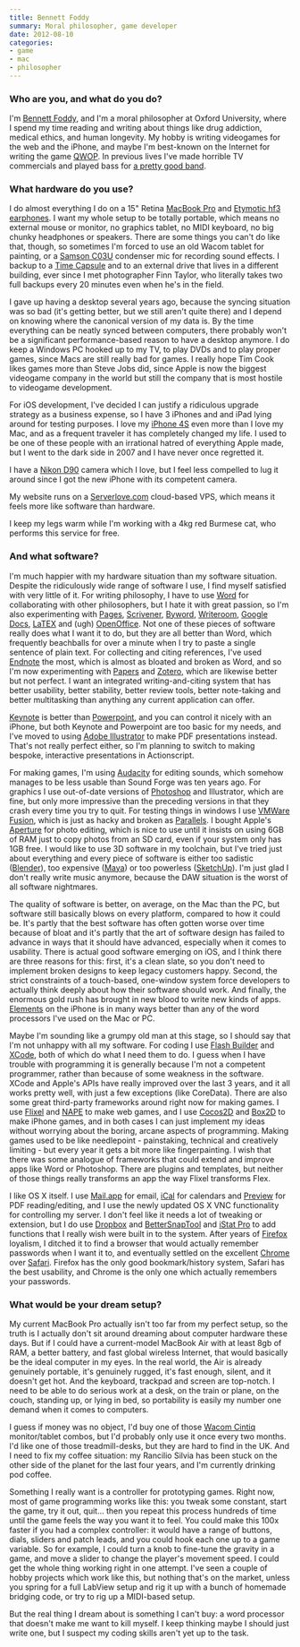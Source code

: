 ```yaml
---
title: Bennett Foddy
summary: Moral philosopher, game developer
date: 2012-08-10
categories:
- game
- mac
- philosopher
---
```


### Who are you, and what do you do?

I'm [Bennett Foddy](http://www.foddy.net/ "Bennett's website."), and I'm a moral philosopher at Oxford University, where I spend my time reading and writing about things like drug addiction, medical ethics, and human longevity. My hobby is writing videogames for the web and the iPhone, and maybe I'm best-known on the Internet for writing the game [QWOP][]. In previous lives I've made horrible TV commercials and played bass for [a pretty good band](http://cutcopy.net/ "Cut Copy's website.").

### What hardware do you use?

I do almost everything I do on a 15" Retina [MacBook Pro][macbook-pro] and [Etymotic hf3 earphones][hf3]. I want my whole setup to be totally portable, which means no external mouse or monitor, no graphics tablet, no MIDI keyboard, no big chunky headphones or speakers. There are some things you can't do like that, though, so sometimes I'm forced to use an old Wacom tablet for painting, or a [Samson C03U][c03u] condenser mic for recording sound effects. I backup to a [Time Capsule][time-capsule] and to an external drive that lives in a different building, ever since I met photographer Finn Taylor, who literally takes two full backups every 20 minutes even when he's in the field. 

I gave up having a desktop several years ago, because the syncing situation was so bad (it's getting better, but we still aren't quite there) and I depend on knowing where the canonical version of my data is. By the time everything can be neatly synced between computers, there probably won't be a significant performance-based reason to have a desktop anymore. I do keep a Windows PC hooked up to my TV, to play DVDs and to play proper games, since Macs are still really bad for games. I really hope Tim Cook likes games more than Steve Jobs did, since Apple is now the biggest videogame company in the world but still the company that is most hostile to videogame development.

For iOS development, I've decided I can justify a ridiculous upgrade strategy as a business expense, so I have 3 iPhones and and iPad lying around for testing purposes. I love my [iPhone 4S][iphone-4s] even more than I love my Mac, and as a frequent traveler it has completely changed my life. I used to be one of these people with an irrational hatred of everything Apple made, but I went to the dark side in 2007 and I have never once regretted it.

I have a [Nikon D90][d90] camera which I love, but I feel less compelled to lug it around since I got the new iPhone with its competent camera.

My website runs on a [Serverlove.com][serverlove] cloud-based VPS, which means it feels more like software than hardware. 

I keep my legs warm while I'm working with a 4kg red Burmese cat, who performs this service for free.

### And what software?

I'm much happier with my hardware situation than my software situation. Despite the ridiculously wide range of software I use, I find myself satisfied with very little of it. For writing philosophy, I have to use [Word][] for collaborating with other philosophers, but I hate it with great passion, so I'm also experimenting with [Pages][], [Scrivener][], [Byword][], [Writeroom][], [Google Docs][google-docs], [LaTEX][] and (ugh) [OpenOffice][]. Not one of these pieces of software really does what I want it to do, but they are all better than Word, which frequently beachballs for over a minute when I try to paste a single sentence of plain text. For collecting and citing references, I've used [Endnote][] the most, which is almost as bloated and broken as Word, and so I'm now experimenting with [Papers][] and [Zotero][], which are likewise better but not perfect. I want an integrated writing-and-citing system that has better usability, better stability, better review tools, better note-taking and better multitasking than anything any current application can offer. 

[Keynote][] is better than [Powerpoint][], and you can control it nicely with an iPhone, but both Keynote and Powerpoint are too basic for my needs, and I've moved to using [Adobe Illustrator][illustrator] to make PDF presentations instead. That's not really perfect either, so I'm planning to switch to making bespoke, interactive presentations in Actionscript.

For making games, I'm using [Audacity][] for editing sounds, which somehow manages to be less usable than Sound Forge was ten years ago. For graphics I use out-of-date versions of [Photoshop][] and Illustrator, which are fine, but only more impressive than the preceding versions in that they crash every time you try to quit. For testing things in windows I use [VMWare Fusion][vmware-fusion], which is just as hacky and broken as [Parallels][parallels-desktop]. I bought Apple's [Aperture][] for photo editing, which is nice to use until it insists on using 6GB of RAM just to copy photos from an SD card, even if your system only has 1GB free. I would like to use 3D software in my toolchain, but I've tried just about everything and every piece of software is either too sadistic ([Blender][]), too expensive ([Maya][]) or too powerless ([SketchUp][]). I'm just glad I don't really write music anymore, because the DAW situation is the worst of all software nightmares.

The quality of software is better, on average, on the Mac than the PC, but software still basically blows on every platform, compared to how it could be. It's partly that the best software has often gotten worse over time because of bloat and it's partly that the art of software design has failed to advance in ways that it should have advanced, especially when it comes to usability. There is actual good software emerging on iOS, and I think there are three reasons for this: first, it's a clean slate, so you don't need to implement broken designs to keep legacy customers happy. Second, the strict constraints of a touch-based, one-window system force developers to actually think deeply about how their software should work. And finally, the enormous gold rush has brought in new blood to write new kinds of apps. [Elements][elements-ios] on the iPhone is in many ways better than any of the word processors I've used on the Mac or PC.

Maybe I'm sounding like a grumpy old man at this stage, so I should say that I'm not unhappy with all my software. For coding I use [Flash Builder][flash-builder] and [XCode][], both of which do what I need them to do. I guess when I have trouble with programming it is generally because I'm not a competent programmer, rather than because of some weakness in the software. XCode and Apple's APIs have really improved over the last 3 years, and it all works pretty well, with just a few exceptions (like CoreData). There are also some great third-party frameworks around right now for making games. I use [Flixel][] and [NAPE][] to make web games, and I use [Cocos2D][] and [Box2D][] to make iPhone games, and in both cases I can just implement my ideas without worrying about the boring, arcane aspects of programming. Making games used to be like needlepoint - painstaking, technical and creatively limiting - but every year it gets a bit more like fingerpainting. I wish that there was some analogue of frameworks that could extend and improve apps like Word or Photoshop. There are plugins and templates, but neither of those things really transforms an app the way Flixel transforms Flex.

I like OS X itself. I use [Mail.app][mail] for email, [iCal][] for calendars and [Preview][] for PDF reading/editing, and I use the newly updated OS X VNC functionality for controlling my server. I don't feel like it needs a lot of tweaking or extension, but I do use [Dropbox][] and [BetterSnapTool][] and [iStat Pro][istat-pro] to add functions that I really wish were built in to the system. After years of [Firefox][] loyalism, I ditched it to find a browser that would actually remember passwords when I want it to, and eventually settled on the excellent [Chrome][] over [Safari][]. Firefox has the only good bookmark/history system, Safari has the best usability, and Chrome is the only one which actually remembers your passwords.

### What would be your dream setup?

My current MacBook Pro actually isn't too far from my perfect setup, so the truth is I actually don't sit around dreaming about computer hardware these days. But if I could have a current-model MacBook Air with at least 8gb of RAM, a better battery, and fast global wireless Internet, that would basically be the ideal computer in my eyes. In the real world, the Air is already genuinely portable, it's genuinely rugged, it's fast enough, silent, and it doesn't get hot. And the keyboard, trackpad and screen are top-notch. I need to be able to do serious work at a desk, on the train or plane, on the couch, standing up, or lying in bed, so portability is easily my number one demand when it comes to computers.

I guess if money was no object, I'd buy one of those [Wacom Cintiq][cintiq] monitor/tablet combos, but I'd probably only use it once every two months. I'd like one of those treadmill-desks, but they are hard to find in the UK. And I need to fix my coffee situation: my Rancilio Silvia has been stuck on the other side of the planet for the last four years, and I'm currently drinking pod coffee. 

Something I really want is a controller for prototyping games. Right now, most of game programming works like this: you tweak some constant, start the game, try it out, quit... then you repeat this process hundreds of time until the game feels the way you want it to feel. You could make this 100x faster if you had a complex controller: it would have a range of buttons, dials, sliders and patch leads, and you could hook each one up to a game variable. So for example, I could turn a knob to fine-tune the gravity in a game, and move a slider to change the player's movement speed. I could get the whole thing working right in one attempt. I've seen a couple of hobby projects which work like this, but nothing that's on the market, unless you spring for a full LabView setup and rig it up with a bunch of homemade bridging code, or try to rig up a MIDI-based setup.

But the real thing I dream about is something I can't buy: a word processor that doesn't make me want to kill myself. I keep thinking maybe I should just write one, but I suspect my coding skills aren't yet up to the task.

[aperture]: https://en.wikipedia.org/wiki/Aperture_(software) "Photo editing and management software for Mac OS X."
[audacity]: https://sourceforge.net/projects/audacity/ "An open-source, cross-platform audio editor."
[bettersnaptool]: https://itunes.apple.com/us/app/bettersnaptool/id417375580 "Window management software for the Mac."
[blender]: https://www.blender.org/ "A free, open-source 3D renderer."
[box2d]: http://box2d.org/ "A physics engine for games."
[byword]: https://bywordapp.com/ "A full-screen writing tool for the Mac."
[c03u]: http://www.samsontech.com/samson/products/microphones/usb-microphones/c03u/ "A USB condenser microphone."
[chrome]: https://www.google.com/intl/en/chrome/browser/ "A WebKit-based browser, where each tab runs in its own thread."
[cintiq]: https://www.wacom.com/en/us/cintiq "A computer screen you can draw on."
[cocos2d]: http://web.archive.org/web/20200222195338/http://cocos2d.spritebuilder.com:80/ "A framework for building 2D games and similar for the iPhone."
[d90]: https://www.nikonusa.com/en/Nikon-Products/Product-Archive/Digital-SLR-Cameras/D90.html "A 12.3 megapixel digital SLR camera."
[dropbox]: https://www.dropbox.com/ "Online syncing and storage."
[elements-ios]: https://itunes.apple.com/us/app/elements-for-dropbox-markdown/id382752422 "A text editor app with support for DropBox and Markdown."
[endnote]: https://endnote.com/ "Reference and bibliography software."
[firefox]: https://www.mozilla.org/en-US/firefox/new/ "A cross-platform open-source web browser."
[flash-builder]: https://www.adobe.com/products/flash-builder.html "A tool for generating Flash apps via the Flex framework."
[flixel]: http://flixel.org/ "A games framework written for Actionscript/Flash."
[google-docs]: https://en.wikipedia.org/wiki/Google_Docs "A web-based office suite."
[hf3]: http://www.etymotic.com/ephp/hf3.html "In-ear headphones."
[ical]: https://en.wikipedia.org/wiki/Calendar_(Apple) "The calendar software included with macOS."
[illustrator]: https://www.adobe.com/products/illustrator.html "A vector graphics editor."
[iphone-4s]: https://en.wikipedia.org/wiki/IPhone_4S "A smartphone."
[istat-pro]: https://www.macupdate.com/app/mac/20364/istat-pro "A Mac application for monitoring your CPU, memory, disks and so on."
[keynote]: https://www.apple.com/keynote/ "Presentation software for the Mac."
[latex]: https://www.latex-project.org/ "Typesetting software."
[macbook-pro]: https://www.apple.com/macbook-pro/ "A laptop."
[mail]: https://en.wikipedia.org/wiki/Mail_(application) "The default Mac OS X mail client."
[maya]: http://web.archive.org/web/20221224070508/https://www.autodesk.com/products/maya/overview "3D animation software."
[nape]: https://github.com/deltaluca/nape/ "A physics engine for games."
[openoffice]: http://www.openoffice.org/ "An open-source office suite."
[pages]: https://www.apple.com/pages/ "A Mac word processor and layout tool from Apple."
[papers]: http://papersapp.com "iTunes-like software for organising articles."
[parallels-desktop]: https://www.parallels.com/products/desktop/ "A PC emulator for the Mac."
[photoshop]: https://www.adobe.com/products/photoshop.html "A bitmap image editor."
[powerpoint]: https://products.office.com/en-us/powerpoint "Presentation software."
[preview]: https://en.wikipedia.org/wiki/Preview_(macOS) "An image viewer included of macOS."
[qwop]: http://www.foddy.net/Athletics.html "A physics game where you control an Olympic runner."
[safari]: https://www.apple.com/safari/ "A fast web browser."
[scrivener]: http://literatureandlatte.com/scrivener.php "A Mac text editor aimed at writers."
[serverlove]: http://web.archive.org/web/20190506070836/http://www.serverlove.com/ "A virtual web hosting service."
[sketchup]: https://www.sketchup.com/ "3D modeling software."
[time-capsule]: https://www.apple.com/airport-time-capsule/ "A WiFi access point and backup system."
[vmware-fusion]: http://web.archive.org/web/20221223060906/https://www.vmware.com/products/fusion.html "A PC emulator for the Mac."
[word]: https://products.office.com/en-us/word "A document editor."
[writeroom]: http://www.hogbaysoftware.com/products/writeroom "Full-screen writing software."
[xcode]: https://en.wikipedia.org/wiki/Xcode "An IDE for Mac developers."
[zotero]: https://www.zotero.org/ "A research tool."
